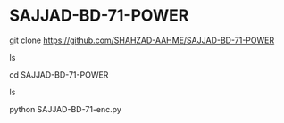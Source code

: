 # SAJJAD-BD-71-POWER

git clone https://github.com/SHAHZAD-AAHME/SAJJAD-BD-71-POWER

ls

cd SAJJAD-BD-71-POWER

ls

python SAJJAD-BD-71-enc.py
